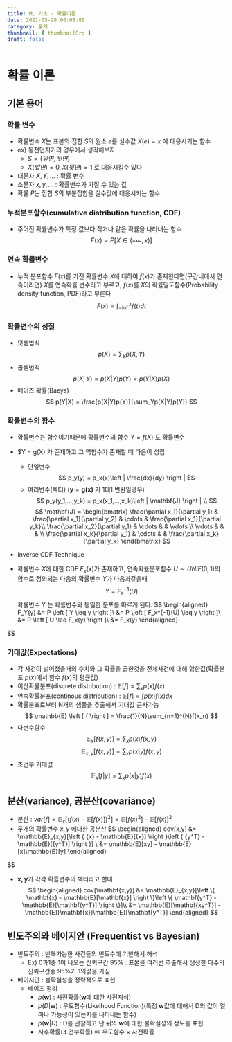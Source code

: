 ```yaml
---
title: ML 기초 - 확률이론
date: 2021-05-28 06:05:80
category: 통계
thumbnail: { thumbnailSrc }
draft: false
---
```


# 확률 이론
## 기본 용어
### 확률 변수
* 확률변수 $X$는 표본의 집합 $S$의 원소 $e$를 실수값 $X(e) = x$ 에 대응시키는 함수
* ex) 동전던지기의 경우에서 생각해보자
  * $S = \left \{앞면, 뒷면\right \}$
  * $X(앞면) = 0, X(뒷면) = 1$ 로 대응시킬수 있다
* 대문자 $X, Y, ...$ : 확률 변수
* 소문자 $x, y, ...$ : 확률변수가 가질 수 있는 값
* 확률 $P$는 집합 $S$의 부분집합을 실수값에 대응시키는 함수

### 누적분포함수(cumulative distribution function, CDF)
* 주어진 확률변수가 특정 값보다 작거나 같은 확률을 나타내는 함수
$$
F(x) = P\left [X\in (-\infty,x)  \right ]
$$
### 연속 확률변수
* 누적 분포함수 $F(x)$를 가진 확률변수 $X$에 대하여 $f(x)$가 존재한다면(구간내에서  연속이라면) $X$를 연속확률 변수라고 부르고, $f(x)$를 $X$의 확률밀도함수(Probability density function, PDF)라고 부른다
$$
F(x) = \int_{-\inf}^{x}f(t)dt
$$

### 확률변수의 성질
* 덧셈법칙
$$
p(X) = \sum_Yp(X,Y)
$$
* 곱셈법칙
$$
p(X,Y) = p(X|Y)p(Y) = p(Y|X)p(X)
$$
* 베이즈 확률(Baeys)
$$
p(Y|X) = \frac{p(X|Y)p(Y)}{\sum_Yp(X|Y)p(Y)}
$$

### 확률변수의 함수
* 확률변수는 함수이기때문에 확률변수의 함수 $Y = f(X)$ 도 확률변수
* $Y = g(X) 가 존재하고 그 역함수가 존재할 때 다음이 성립
  * 단일변수
$$
p_y(y) = p_x(x)\left | \frac{dx}{dy} \right |
$$  
  * 여러변수(벡터) ($\mathbf{y} = \mathbf{g(x)}$ 가 1대1 변환일경우)
$$
p_y(y_1,...,y_k) = p_x(x_1,...,x_k)\left | \mathbf{J} \right | \\
$$
$$
\mathbf{J} = \begin{bmatrix}
\frac{\partial x_1}{\partial y_1} & \frac{\partial x_1}{\partial y_2} & \cdots  & \frac{\partial x_1}{\partial y_k}\\ 
\frac{\partial x_2}{\partial y_1} & \cdots &  & \vdots \\ 
\vdots  &  &  & \\ 
\frac{\partial x_k}{\partial y_1} & \cdots &  & \frac{\partial x_k}{\partial y_k}
\end{bmatrix}
$$

* Inverse CDF Technique
* 확률변수 $X$에 대한 CDF $F_x(x)$가 존재하고, 연속확률분포함수 $U\sim UNIF(0,1)$의 함수로 정의되는 다음의 확률변수 $Y$가 다음과같을때
$$
Y = F_x^{-1}(U)
$$
  확률변수 Y 는 확률변수와 동일한 분포를 따르게 된다.
$$
\begin{aligned}
F_Y(y) &= P \left [ Y \leq y \right ]\\
&= P \left [ F_x^{-1}(U) \leq y \right ]\\
&= P \left [ U \leq F_x(y) \right ]\\
&= F_x(y)
\end{aligned}


$$
### 기대값(Expectations)
* 각 사건이 벌어졌을때의 수치와 그 확률을 곱한것을 전체사건에 대해 합한값(확률분포 $p(x)$에서 함수 $f(x)$의 평균값)
* 이산확률분포(discrete distribution) : $\mathbb{E} \left [ f \right ] = \sum_x p(x)f(x)$
* 연속확률분포(continous distribution) : $\mathbb{E} \left [ f \right ] = \int p(x)f(x)dx$
* 확률분포로부터 N개의 샘플을 추출해서 기대값 근사가능
$$
\mathbb{E} \left [ f \right ] = \frac{1}{N}\sum_{n=1}^{N}f(x_n)
$$
* 다변수함수
$$
\mathbb{E}_x \left [ f(x,y) \right ] = \sum_x p(x)f(x,y)
$$
$$
\mathbb{E}_{x,y} \left [ f(x,y) \right ] = \sum_x p(x|y)f(x,y)
$$
* 조건부 기대값
$$
\mathbb{E}_x \left [ f|y \right ] = \sum_x p(x|y)f(x)
$$

## 분산(variance), 공분산(covariance)
* 분산 : $var[f] = \mathbb{E}_x [ (f(x) - \mathbb{E}[f(x)] )^2] = \mathbb{E}[f(x)^2] - \mathbb{E}[f(x)]^2$
* 두개의 확률변수 $x, y$ 에대한 공분산
$$
\begin{aligned}
cov[x,y] &= \mathbb{E}_{x,y}[\left \{ {x} - \mathbb{E}[{x}] \right \}\left \{ {y^T} - \mathbb{E}[{y^T}] \right \}] \\
&= \mathbb{E}[xy] - \mathbb{E}[x]\mathbb{E}[y]
\end{aligned}

$$

* $\mathbf{x,y}$가 각각 확률변수의 벡터라고 할때
$$
\begin{aligned}
cov[\mathbf{x,y}] &= \mathbb{E}_{x,y}[\left \{ \mathbf{x} - \mathbb{E}[\mathbf{x}] \right \}\left \{ \mathbf{y^T} - \mathbb{E}[\mathbf{y^T}] \right \}]\\
&= \mathbb{E}[\mathbf{xy^T}] - \mathbb{E}[\mathbf{x}]\mathbb{E}[\mathbf{y^T}]
\end{aligned}
$$

## 빈도주의와 베이지안 (Frequentist vs Bayesian)
* 빈도주의 : 반복가능한 사건들의 빈도수에 기반해서 해석
  * Ex) 0과1중 1이 나오는 신뢰구간 95% : 표본을 여러번 추출해서 생성한 다수의 신뢰구간중 95%가 1의값을 가짐
* 베이지안 : 불확실성을 정략적으로 표현
  * 베이즈 정리
    * $p(\mathbf{w})$ : 사전확률($\mathbf{w}$에 대한 사전지식)
    * $p(D|\mathbf{w})$ : 우도함수(Likeihood Function)(특정 $\mathbf{w}$값에 대해서 D의 값이 얼마나 가능성이 있는지를 나타내는 함수)
    * $p(\mathbf{w}|D)$ : D를 관찰하고 난 뒤의 $\mathbf{w}$에 대한 불확실성의 정도를 표현
    * 사후확률(조건부확률) $\propto$ 우도함수 $\times$ 사전확률
